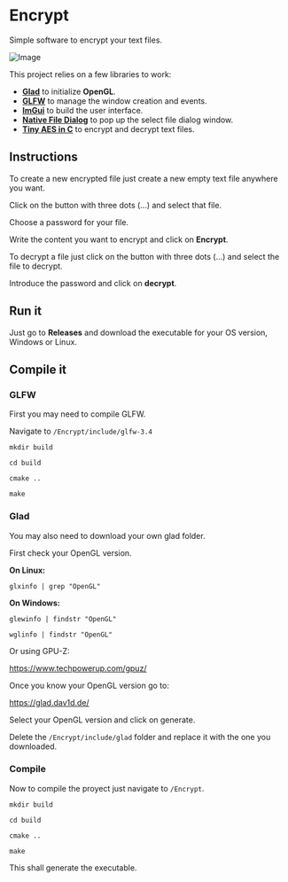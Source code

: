 # Encrypt
Simple software to encrypt your text files.

![Image](https://github.com/user-attachments/assets/1b89990c-26f3-480f-9ac3-441847fa9af4)

This project relies on a few libraries to work:

* [**Glad**](https://github.com/Dav1dde/glad) to initialize **OpenGL**.
* [**GLFW**](https://www.glfw.org/) to manage the window creation and events.
* [**ImGui**](https://github.com/ocornut/imgui) to build the user interface.
* [**Native File Dialog**](https://github.com/btzy/nativefiledialog-extended) to pop up the select file dialog window.
* [**Tiny AES in C**](https://github.com/kokke/tiny-AES-c) to encrypt and decrypt text files.

## Instructions

To create a new encrypted file just create a new empty text file anywhere you want.

Click on the button with three dots (...) and select that file.

Choose a password for your file.

Write the content you want to encrypt and click on **Encrypt**.

To decrypt a file just click on the button with three dots (...) and select the file to decrypt.

Introduce the password and click on **decrypt**.

## Run it

Just go to **Releases** and download the executable for your OS version, Windows or Linux.

## Compile it

### GLFW

First you may need to compile GLFW.

Navigate to `/Encrypt/include/glfw-3.4`

`mkdir build`

`cd build`

`cmake ..`

`make`

### Glad

You may also need to download your own glad folder.

First check your OpenGL version.

**On Linux:**

`glxinfo | grep "OpenGL"`

**On Windows:**

`glewinfo | findstr "OpenGL"`

`wglinfo | findstr "OpenGL"`

Or using GPU-Z:

https://www.techpowerup.com/gpuz/

Once you know your OpenGL version go to:

https://glad.dav1d.de/

Select your OpenGL version and click on generate.

Delete the `/Encrypt/include/glad` folder and replace it with the one you downloaded.

### Compile

Now to compile the proyect just navigate to `/Encrypt`.

`mkdir build`

`cd build`

`cmake ..`

`make`

This shall generate the executable.
